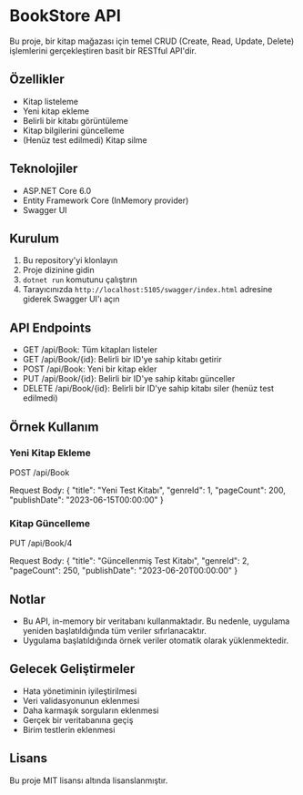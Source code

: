 # BookStore API

Bu proje, bir kitap mağazası için temel CRUD (Create, Read, Update, Delete) işlemlerini gerçekleştiren basit bir RESTful API'dir.

## Özellikler

- Kitap listeleme
- Yeni kitap ekleme
- Belirli bir kitabı görüntüleme
- Kitap bilgilerini güncelleme
- (Henüz test edilmedi) Kitap silme

## Teknolojiler

- ASP.NET Core 6.0
- Entity Framework Core (InMemory provider)
- Swagger UI

## Kurulum

1. Bu repository'yi klonlayın
2. Proje dizinine gidin
3. `dotnet run` komutunu çalıştırın
4. Tarayıcınızda `http://localhost:5105/swagger/index.html` adresine giderek Swagger UI'ı açın

## API Endpoints

- GET /api/Book: Tüm kitapları listeler
- GET /api/Book/{id}: Belirli bir ID'ye sahip kitabı getirir
- POST /api/Book: Yeni bir kitap ekler
- PUT /api/Book/{id}: Belirli bir ID'ye sahip kitabı günceller
- DELETE /api/Book/{id}: Belirli bir ID'ye sahip kitabı siler (henüz test edilmedi)

## Örnek Kullanım

### Yeni Kitap Ekleme

POST /api/Book

Request Body:
{
  "title": "Yeni Test Kitabı",
  "genreId": 1,
  "pageCount": 200,
  "publishDate": "2023-06-15T00:00:00"
}

### Kitap Güncelleme

PUT /api/Book/4

Request Body:
{
  "title": "Güncellenmiş Test Kitabı",
  "genreId": 2,
  "pageCount": 250,
  "publishDate": "2023-06-20T00:00:00"
}

## Notlar

- Bu API, in-memory bir veritabanı kullanmaktadır. Bu nedenle, uygulama yeniden başlatıldığında tüm veriler sıfırlanacaktır.
- Uygulama başlatıldığında örnek veriler otomatik olarak yüklenmektedir.

## Gelecek Geliştirmeler

- Hata yönetiminin iyileştirilmesi
- Veri validasyonunun eklenmesi
- Daha karmaşık sorguların eklenmesi
- Gerçek bir veritabanına geçiş
- Birim testlerin eklenmesi

## Lisans

Bu proje MIT lisansı altında lisanslanmıştır.
